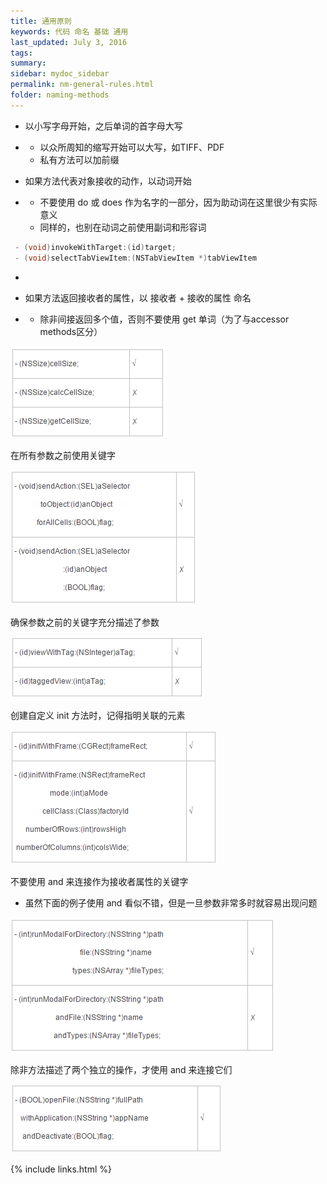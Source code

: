 ```yaml
---
title: 通用原则
keywords: 代码 命名 基础 通用
last_updated: July 3, 2016
tags:
summary:
sidebar: mydoc_sidebar
permalink: nm-general-rules.html
folder: naming-methods
---
```



- 以小写字母开始，之后单词的首字母大写

- - 以众所周知的缩写开始可以大写，如TIFF、PDF
  - 私有方法可以加前缀                

- 如果方法代表对象接收的动作，以动词开始

- - 不要使用 do 或 does 作为名字的一部分，因为助动词在这里很少有实际意义
  - 同样的，也别在动词之前使用副词和形容词

 ```objective-c
  - (void)invokeWithTarget:(id)target;
  - (void)selectTabViewItem:(NSTabViewItem *)tabViewItem
  ```

- ​


- 如果方法返回接收者的属性，以 接收者 + 接收的属性 命名

- - 除非间接返回多个值，否则不要使用 get 单词（为了与accessor methods区分） 

![1441510342242240](assets/1441510342242240.png)



在所有参数之前使用关键字



![1441510350190909](assets/1441510350190909.png)



确保参数之前的关键字充分描述了参数



![1441510357744281](assets/1441510357744281.png)



创建自定义 init 方法时，记得指明关联的元素



![1441510364456110](assets/1441510364456110.png)



不要使用 and 来连接作为接收者属性的关键字

- 虽然下面的例子使用 and 看似不错，但是一旦参数非常多时就容易出现问题

![1441510376939244](assets/1441510376939244.png)



除非方法描述了两个独立的操作，才使用 and 来连接它们



![1441510386160791](assets/1441510386160791.png)


{% include links.html %}
